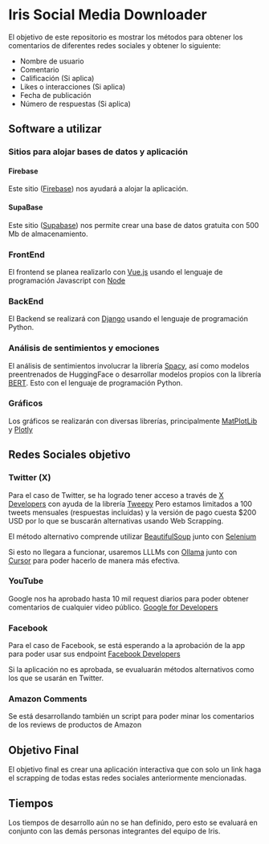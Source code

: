 # Iris Social Media Downloader

El objetivo de este repositorio es mostrar los métodos para obtener los 
comentarios de diferentes redes sociales y obtener lo siguiente:

- Nombre de usuario
- Comentario
- Calificación (Si aplica)
- Likes o interacciones (Si aplica)
- Fecha de publicación
- Número de respuestas (Si aplica)

## Software a utilizar
### Sitios para alojar bases de datos y aplicación
#### Firebase
Este sitio ([Firebase](https://firebase.google.com))  nos ayudará a alojar la aplicación. 


#### SupaBase
Este sitio ([Supabase](https://supabase.com/)) nos permite crear una base de datos gratuita con 500 Mb de almacenamiento.


### FrontEnd
El frontend se planea realizarlo con [Vue.js](https://vuejs.org/) usando el lenguaje de programación Javascript con [Node](https://nodejs.org)

### BackEnd
El Backend se realizará con [Django](https://www.djangoproject.com/) usando el lenguaje de programación Python.


### Análisis de sentimientos y emociones
El análisis de sentimientos involucrar la librería [Spacy](https://spacy.io/), así como modelos preentrenados de HuggingFace o 
desarrollar modelos propios con la librería [BERT](https://huggingface.co/docs/transformers/en/model_doc/bert).
Esto con el lenguaje de programación Python.

### Gráficos
Los gráficos se realizarán con diversas librerías, principalmente [MatPlotLib](https://matplotlib.org/) y [Plotly](https://plotly.com/) 

## Redes Sociales objetivo

### Twitter (X)
Para el caso de Twitter, se ha logrado tener acceso a través de 
[X Developers](https://developer.x.com/en) con ayuda de la librería
[Tweepy](https://www.tweepy.org/)
Pero estamos limitados a 100 tweets mensuales (respuestas incluídas) y la versión
de pago cuesta $200 USD por lo que se buscarán alternativas usando Web Scrapping.

El método alternativo comprende utilizar 
[BeautifulSoup](https://pypi.org/project/beautifulsoup4/) junto con [Selenium](https://www.selenium.dev/)

Si esto no llegara a funcionar, usaremos LLLMs con 
[Ollama](https://ollama.com/) junto con [Cursor](https://www.anthropic.com/) para poder hacerlo de manera más efectiva.





### YouTube
Google nos ha aprobado hasta 10 mil request diarios para poder 
obtener comentarios de cualquier video público.
[Google for Developers](https://console.developers.google.com/)


### Facebook
Para el caso de Facebook, se está esperando a la aprobación de la app 
para poder usar sus endpoint
[Facebook Developers](https://developers.facebook.com)

Si la aplicación no es aprobada, se evualuarán métodos alternativos como los que se usarán en Twitter.

### Amazon Comments
Se está desarrollando también un script para poder minar los comentarios de los reviews de productos de Amazon

## Objetivo Final
El objetivo final es crear una aplicación interactiva que con solo un link 
haga el scrapping de todas estas redes sociales anteriormente mencionadas.
 


## Tiempos
Los tiempos de desarrollo aún no se han definido, pero esto se evaluará en conjunto con las demás personas integrantes del equipo de Iris.

